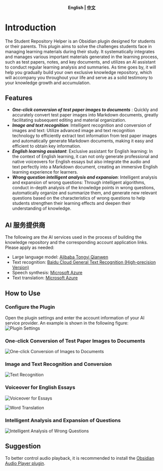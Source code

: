 <h4 align="center">
    <p>
        <b>English</b> |
        <a href="https://github.com/yingflower/obsidian-stu-repo-helper/blob/master/README.md">中文</a>
    </p>
</h4>

# Introduction
The Student Repository Helper is an Obsidian plugin designed for students or their parents. This plugin aims to solve the challenges students face in managing learning materials during their study. It systematically integrates and manages various important materials generated in the learning process, such as test papers, notes, and key documents, and utilizes an AI assistant to conduct regular learning analysis and summaries. As time goes by, it will help you gradually build your own exclusive knowledge repository, which will accompany you throughout your life and serve as a solid testimony to your knowledge growth and accumulation.

## Features
- ***One-click conversion of test paper images to documents*** : Quickly and accurately convert test paper images into Markdown documents, greatly facilitating subsequent editing and material organization.
- ***Image and text recognition***: Intelligent recognition and conversion of images and text: Utilize advanced image and text recognition technology to efficiently extract text information from test paper images and automatically generate Markdown documents, making it easy and efficient to obtain key information.
- ***English learning assistant***: Exclusive assistant for English learning: In the context of English learning, it can not only generate professional and native voiceovers for English essays but also integrate the audio and text perfectly into a Markdown document, creating an immersive English learning experience for learners.
- ***Wrong question intelligent analysis and expansion***:  Intelligent analysis and expansion of wrong questions: Through intelligent algorithms, conduct in-depth analysis of the knowledge points in wrong questions, automatically organize and summarize them, and generate new relevant questions based on the characteristics of wrong questions to help students strengthen their learning effects and deepen their understanding of knowledge.
## AI 服务提供商
The following are the AI services used in the process of building the knowledge repository and the corresponding account application links. Please apply as needed:

- Large language model: [Alibaba Tongyi Qianwen](https://bailian.console.aliyun.com/?apiKey=1#/api-key)
- Text recognition: [Baidu Cloud General Text Recognition (High-precision Version)](https://console.bce.baidu.com/ai-engine/ocr/overview/index?_=1740120172878)
- Speech synthesis: [Microsoft Azure](https://portal.azure.com/#create/Microsoft.CognitiveServicesSpeechServices)
- Text translation: [Microsoft Azure](https://portal.azure.com/#create/Microsoft.CognitiveServicesTextTranslation)

## How to Use
### Configure the Plugin
Open the plugin settings and enter the account information of your AI service provider. An example is shown in the following figure:
![Plugin Settings](images/en/settings.png)

### One-click Conversion of Test Paper Images to Documents
![One-click Conversion of Images to Documents](images/en/create_note.gif)

### Image and Text Recognition and Conversion
![Text Recognition](images/en/image2text.gif)

### Voiceover for English Essays
![Voiceover for Essays](images/en/text2speech.gif)

![Word Translation](images/en/translate.gif)

### Intelligent Analysis and Expansion of Questions
![Intelligent Analysis of Wrong Questions](images/en/request_llm.gif)

## Suggestion
To better control audio playback, it is recommended to install the [Obsidian Audio Player plugin](https://github.com/noonesimg/obsidian-audio-player).